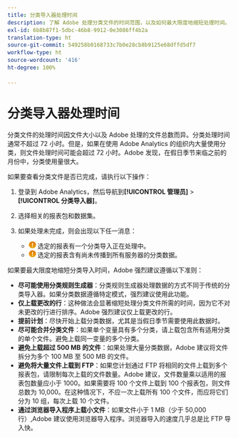 ```yaml
---
title: 分类导入器处理时间
description: 了解 Adobe 处理分类文件的时间范围，以及如何最大限度地缩短处理时间。
exl-id: 6b8b87f1-5dbc-46b8-9912-0e3086ff4b2a
translation-type: ht
source-git-commit: 549258b0168733c7b0e28cb8b9125e68dffd5df7
workflow-type: ht
source-wordcount: '416'
ht-degree: 100%

---
```


# 分类导入器处理时间

分类文件的处理时间因文件大小以及 Adobe 处理的文件总数而异。分类处理时间通常不超过 72 小时。但是，如果在使用 Adobe Analytics 的组织内大量使用分类，则文件处理时间可能会超过 72 小时。Adobe 发现，在假日季节来临之前的月份中，分类使用量很大。

如果要查看分类文件是否已完成，请执行以下操作：

1. 登录到 Adobe Analytics，然后导航到&#x200B;**[!UICONTROL 管理员]** > **[!UICONTROL 分类导入器]**。
2. 选择相关的报表包和数据集。
3. 如果处理未完成，则会出现以下任一消息：

   * ![注意](assets/icon_notice_notice.gif) 选定的报表有一个分类导入正在处理中。
   * ![注意](assets/icon_notice_notice.gif) 选定的报表含有尚未传播到所有服务器的分类数据。

如果要最大限度地缩短分类导入时间，Adobe 强烈建议遵循以下准则：

* **尽可能使用分类规则生成器**：分类规则生成器处理数据的方式不同于传统的分类导入器。如果分类数据遵循特定模式，强烈建议使用此功能。
* **仅上载更改的行**：这种做法会显著缩短处理分类文件所需的时间，因为它不对未更改的行进行排序。Adobe 强烈建议仅上载更改的行。
* **提前计划**：尽快开始上载分类数据，尤其是当假日季节需要使用此数据时。
* **尽可能合并分类文件**：如果单个变量具有多个分类，请上载包含所有适用分类的单个文件。避免上载同一变量的多个分类。
* **避免上载超过 500 MB 的文件**：如果处理大量分类数据，Adobe 建议将文件拆分为多个 100 MB 至 500 MB 的文件。
* **避免将大量文件上载到 FTP**：如果您计划通过 FTP 将相同的文件上载到多个报表包，请限制每次上载的文件数量。Adobe 建议，文件数量乘以适用的报表包数量应小于 1000。如果需要将 100 个文件上载到 100 个报表包，则文件总数为 10,000。在这种情况下，不应一次上载所有 100 个文件，而应将它们分为 10 组，每次上载 10 个文件。
* **通过浏览器导入程序上载小文件**：如果文件小于 1 MB（少于 50,000 行）,Adobe 建议使用浏览器导入程序。浏览器导入的速度几乎总是比 FTP 导入快。
